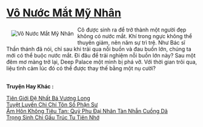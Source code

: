<a href="https://truyentiki.com/vo-nuoc-mat-my-nhan.30567/" title="Vô Nước Mắt Mỹ Nhân"><h1>Vô Nước Mắt Mỹ Nhân</h1></a><div style="display:table"><img align="right" style="float: left; padding: 10px;" src="https://truyentiki.com/a/img/str/src/30567.jpg" alt="Vô Nước Mắt Mỹ Nhân">Cô được sinh ra để trở thành một người đẹp không có nước mắt. Khí trong ngực không thể thuyên giảm, nên năm sự trì trệ. Như Bác sĩ Thần thánh đã nói, chỉ sau khi trải qua nỗi buồn và đau buồn lớn, chúng ta mới có thể buộc nước mắt. Đi đâu để trải nghiệm nỗi buồn lớn này? Sau một đêm mơ màng trở lại, Deep Palace một mình bị phá vỡ. Với thời gian trôi qua, liệu tình cảm lúc đó có thể được thay thế bằng một nụ cười?</div><p><br><b>Truyện Hay Khác :</b></p><a href="https://truyentiki.com/tien-gioi-de-nhat-ba-vuong-long.30566/" alt="Tiên Giới Đệ Nhất Bá Vương Long">Tiên Giới Đệ Nhất Bá Vương Long</a><br/><a href="https://github.com/nownovels/truyenhay/tree/master/truyenhay/30651/README.md" alt="Tuyệt Luyến Chi Chí Tôn Số Phận Sư">Tuyệt Luyến Chi Chí Tôn Số Phận Sư</a><br/><a href="https://github.com/nownovels/top500/tree/master/truyenhay/33938/" alt="Âm Hôn Không Tiêu Tan: Quỷ Phu Đại Nhân Tàn Nhẫn Cuồng Dã">Âm Hôn Không Tiêu Tan: Quỷ Phu Đại Nhân Tàn Nhẫn Cuồng Dã</a><br/><a href="https://github.com/nownovels/truyenhay/tree/master/truyenhay/30622/README.md" alt="Trọng Sinh Chi Gấu Trúc Tu Tiên Nhớ">Trọng Sinh Chi Gấu Trúc Tu Tiên Nhớ</a><br/>